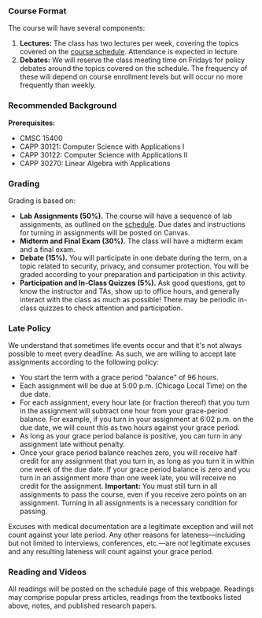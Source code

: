 ### Course Format

The course will have several components:

1.  **Lectures:** The class has two lectures per week, covering the
    topics covered on the [course schedule](schedule.html). Attendance
    is expected in lecture.
2.  **Debates:** We will reserve the class meeting time on Fridays for
    policy debates around the topics covered on the schedule. The
    frequency of these will depend on course enrollment levels but will
    occur no more frequently than weekly.

### Recommended Background

**Prerequisites:**

- CMSC 15400
- CAPP 30121: Computer Science with Applications I
- CAPP 30122: Computer Science with Applications II
- CAPP 30270: Linear Algebra with Applications

### Grading

Grading is based on:

- **Lab Assignments (50%).** The course will have a sequence of lab
  assignments, as outlined on the [schedule](schedule.html). Due dates
  and instructions for turning in assignments will be posted on Canvas.
- **Midterm and Final Exam (30%).** The class will have a midterm exam
  and a final exam.
- **Debate (15%).** You will participate in one debate during the term,
  on a topic related to security, privacy, and consumer protection. You
  will be graded according to your preparation and participation in this
  activity.
- **Participation and In-Class Quizzes (5%).** Ask good questions, get
  to know the instructor and TAs, show up to office hours, and generally
  interact with the class as much as possible! There may be periodic
  in-class quizzes to check attention and participation.

### Late Policy

We understand that sometimes life events occur and that it's not always
possible to meet every deadline. As such, we are willing to accept late
assignments according to the following policy:

- You start the term with a grace period "balance" of 96 hours.
- Each assignment will be due at 5:00 p.m. (Chicago Local Time) on the
  due date.
- For each assignment, every hour late (or fraction thereof) that you
  turn in the assignment will subtract one hour from your grace-period
  balance. For example, if you turn in your assignment at 6:02 p.m. on
  the due date, we will count this as two hours against your grace
  period.
- As long as your grace period balance is positive, you can turn in any
  assignment late without penalty.
- Once your grace period balance reaches zero, you will receive half
  credit for any assignment that you turn in, as long as you turn it in
  within one week of the due date. If your grace period balance is zero
  and you turn in an assignment more than one week late, you will
  receive no credit for the assignment. **Important:** You must still
  turn in all assignments to pass the course, even if you receive zero
  points on an assignment. Turning in all assignments is a necessary
  condition for passing.

Excuses with medical documentation are a legitimate exception and will
not count against your late period. Any other reasons for
lateness—including but not limited to interviews, conferences, etc.—are
*not* legitimate excuses and any resulting lateness will count against
your grace period.

### Reading and Videos

All readings will be posted on the schedule page of this webpage.
Readings may comprise popular press articles, readings from the
textbooks listed above, notes, and published research papers.
